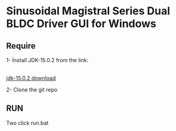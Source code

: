 <h1>Sinusoidal Magistral Series Dual BLDC Driver GUI for Windows</h1>

<h2>Require</h2>
<p>1- İnstall JDK-15.0.2 from the link: </p><br/>
<a href="https://www.oracle.com/java/technologies/javase/jdk15-archive-downloads.html#license-lightbox">jdk-15.0.2 download</a><br/>
<p>2- Clone the git repo</p>

<h2>RUN</h2>
<p>Two click run.bat</p>
